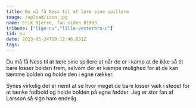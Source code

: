 ```yaml
---
title: Du må få Ness til at lære sine spillere
image: /upload/icon.jpg
name: Erik Bjerre, fan siden B1903
tribune: ["lige-nu","lille-vesterbro-c"]
tid: nu
date: 2023-05-24T19:12:46.831Z
tags:
---
```



Du må få Ness til at lære sine spillere at når de er i kamp at de ikke så tit bare losser bolden frem, selvom der er kæmpe mulighed for at de kan tæmme bolden og holde den i egne rækker.

Synes virkelig det er nemt at se hvor meget de bare losser væk i stedet for at tænke fodbold  og holde bolden på egne fødder.
Jeg er stor fan af Larsson så sign ham endelig.

